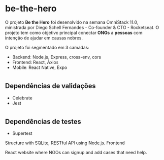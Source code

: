 # be-the-hero
O projeto **Be the Hero** foi desenolvido na semana OmniStack 11.0, ministrada por Diego Schell Fernandes - Co-founder & CTO - Rocketseat.
O projeto tem como objetivo principal conectar **ONGs** a **pessoas** com intenção de ajudar em causas nobres.


O projeto foi segmentado em 3 camadas:

* Backend: Node.js, Express, cross-env, cors
* Frontend: React, Axios
* Mobile: React Native, Expo

# <h2> Dependências de validações
* Celebrate 
* Jest
# <h2> Dependências de testes
* Supertest


Structure with SQLite, RESTful API using Node.js.
Frontend

React website where NGOs can signup and add cases that need help.
